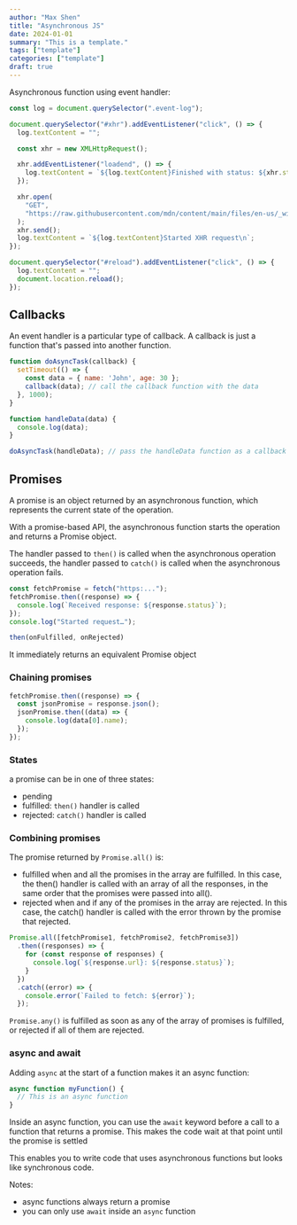 ```yaml
---
author: "Max Shen"
title: "Asynchronous JS"
date: 2024-01-01
summary: "This is a template."
tags: ["template"]
categories: ["template"]
draft: true
---
```


Asynchronous function using event handler:
```javascript
const log = document.querySelector(".event-log");

document.querySelector("#xhr").addEventListener("click", () => {
  log.textContent = "";

  const xhr = new XMLHttpRequest();

  xhr.addEventListener("loadend", () => {
    log.textContent = `${log.textContent}Finished with status: ${xhr.status}`;
  });

  xhr.open(
    "GET",
    "https://raw.githubusercontent.com/mdn/content/main/files/en-us/_wikihistory.json"
  );
  xhr.send();
  log.textContent = `${log.textContent}Started XHR request\n`;
});

document.querySelector("#reload").addEventListener("click", () => {
  log.textContent = "";
  document.location.reload();
});
```

## Callbacks

An event handler is a particular type of callback. A callback is just a function that's passed into another function.

```javascript
function doAsyncTask(callback) {
  setTimeout(() => {
    const data = { name: 'John', age: 30 };
    callback(data); // call the callback function with the data
  }, 1000);
}

function handleData(data) {
  console.log(data);
}

doAsyncTask(handleData); // pass the handleData function as a callback
```


## Promises

A promise is an object returned by an asynchronous function, which represents the current state of the operation.

With a promise-based API, the asynchronous function starts the operation and returns a Promise object.

The handler passed to `then()` is called when the asynchronous operation succeeds, the handler passed to `catch()` is called when the asynchronous operation fails.

```javascript
const fetchPromise = fetch("https:...");
fetchPromise.then((response) => {
  console.log(`Received response: ${response.status}`);
});
console.log("Started request…");
```

```javascript
then(onFulfilled, onRejected)
```
It immediately returns an equivalent Promise object

### Chaining promises

```javascript
fetchPromise.then((response) => {
  const jsonPromise = response.json();
  jsonPromise.then((data) => {
    console.log(data[0].name);
  });
});
```

### States

a promise can be in one of three states:
- pending
- fulfilled: `then()` handler is called
- rejected: `catch()` handler is called

### Combining promises

The promise returned by `Promise.all()` is:

- fulfilled when and all the promises in the array are fulfilled. In this case, the then() handler is called with an array of all the responses, in the same order that the promises were passed into all().
- rejected when and if any of the promises in the array are rejected. In this case, the catch() handler is called with the error thrown by the promise that rejected.

```javascript
Promise.all([fetchPromise1, fetchPromise2, fetchPromise3])
  .then((responses) => {
    for (const response of responses) {
      console.log(`${response.url}: ${response.status}`);
    }
  })
  .catch((error) => {
    console.error(`Failed to fetch: ${error}`);
  });
```

`Promise.any()` is fulfilled as soon as any of the array of promises is fulfilled, or rejected if all of them are rejected.

### async and await

Adding `async` at the start of a function makes it an async function:
```javascript
async function myFunction() {
  // This is an async function
}
```

Inside an async function, you can use the `await` keyword before a call to a function that returns a promise. This makes the code wait at that point until the promise is settled

This enables you to write code that uses asynchronous functions but looks like synchronous code.

Notes:
- async functions always return a promise
- you can only use `await` inside an `async` function
